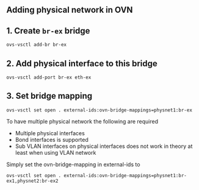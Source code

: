## Adding physical network in OVN 

## 1. Create `br-ex` bridge 

```
ovs-vsctl add-br br-ex 
```


## 2. Add physical interface to this bridge
```
ovs-vsctl add-port br-ex eth-ex
```

## 3. Set bridge mapping 

```
ovs-vsctl set open . external-ids:ovn-bridge-mappings=physnet1:br-ex
```


To have multiple physical network the following are required 
- Multiple physical interfaces 
- Bond interfaces is supported
- Sub VLAN interfaces on physical interfaces does not work in theory at least when using VLAN network 

Simply set the ovn-bridge-mapping in external-ids to 

```
ovs-vsctl set open . external-ids:ovn-bridge-mappings=physnet1:br-ex1,physnet2:br-ex2
```